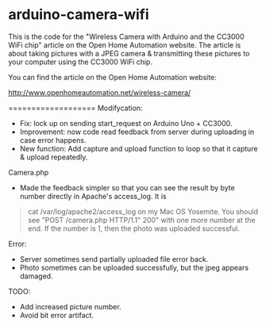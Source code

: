 arduino-camera-wifi
===================

This is the code for the "Wireless Camera with Arduino and the CC3000 WiFi chip" article on the Open Home Automation website. The article is about taking pictures with a JPEG camera & transmitting these pictures to your computer using the CC3000 WiFi chip.

You can find the article on the Open Home Automation website:

http://www.openhomeautomation.net/wireless-camera/


===================
Modifycation:
- Fix: lock up on sending start_request on Arduino Uno + CC3000.
- Improvement: now code read feedback from server during uploading in case error happens.
- New function: Add capture and upload function to loop so that it capture & upload
repeatedly.

Camera.php
- Made the feedback simpler so that you can see the result by byte number directly in Apache's access_log. It is
> cat /var/log/apache2/access_log 
on my Mac OS Yosemite. 
You should see "POST /camera.php HTTP/1.1" 200" with one more number at the end. 
If the number is 1, then the photo was uploaded successful.

Error:
- Server sometimes send partially uploaded file error back.
- Photo sometimes can be uploaded successfully, but the jpeg appears
damaged.

TODO:
- Add increased picture number.
- Avoid bit error artifact.
